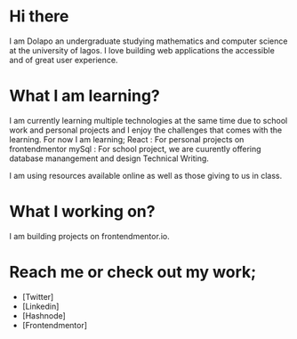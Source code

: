 # Hi there

I am Dolapo an undergraduate studying mathematics and computer science at the university of lagos. I love building web applications the accessible and of great user experience.

# What I am learning?

I am currently learning multiple technologies at the same time due to school work and personal projects and I enjoy the challenges that comes with the learning. For now I am learning;
React : For personal projects on frontendmentor
mySql : For school project, we are cuurently offering database manangement and design
Technical Writing.

I am using resources available online as well as those giving to us in class.

# What I working on?

I am building projects on frontendmentor.io.

# Reach me or check out my work;

* [Twitter]
* [Linkedin]
* [Hashnode]
* [Frontendmentor]
